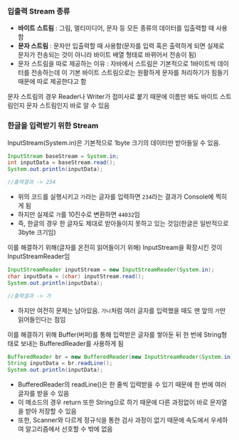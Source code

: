 ### 입출력 Stream 종류
- **바이트 스트림** : 그림, 멀티미디어, 문자 등 모든 종류의 데이터를 입출력할 때 사용함
- **문자 스트림** : 문자만 입출력할 때 사용함(문자를 입력 혹은 출력하게 되면 실제로 문자가 전송되는 것이 아니라 바이트 배열 형태로 바뀌어서 전송이 됨)
- 문자 스트림을 따로 제공하는 이유 : 자바에서 스트림은 기본적으로 1바이트씩 데이터를 전송하는데 이 기본 바이트 스트림으로는 원활하게 문자를 처리하기가 힘들기 때문에 따로 제공한다고 함

문자 스트림의 경우 Reader나 Writer가 접미사로 붙기 때문에 이름만 봐도 바이트 스트림인지 문자 스트림인지 바로 알 수 있음

### 한글을 입력받기 위한 Stream
InputStream(System.in)은 기본적으로 1byte 크기의 데이터만 받아들일 수 있음.
```java
InputStream baseStream = System.in;
int inputData = baseStream.read();
System.out.println(inputData);

//출력결과 -> 234
```
- 위의 코드를 실행시키고 `가`라는 글자를 입력하면 `234`라는 결과가 Console에 찍히게 됨
- 하지만 실제로 `가`를 10진수로 변환하면 `44032`임
- 즉, 한글의 경우 한 글자도 제대로 받아들이지 못하고 있는 것임(한글은 일반적으로 3byte 크기임)

이를 해결하기 위해(글자를 온전히 읽어들이기 위해) InputStream을 확장시킨 것이 InputStreamReader임
```java
InputStreamReader inputStream = new InputStreamReader(System.in);
char inputData = (char) inputStream.read();
System.out.println(inputData);

//출력결과 -> 가
```
- 하지만 여전히 문제는 남아있음. `가나`처럼 여러 글자를 입력했을 때도 맨 앞의 `가`만 읽어들인다는 점임

이를 해결하기 위해 Buffer(버퍼)를 통해 입력받은 글자를 쌓아둔 뒤 한 번에 String형태로 보내는 BufferedReader를 사용하게 됨
```java
BufferedReader br = new BufferedReader(new InputStreamReader(System.in));
String inputData = br.readLine();
System.out.println(inputData);
```
-  BufferedReader의 readLine()은 한 줄씩 입력받을 수 있기 때문에 한 번에 여러 글자를 받을 수 있음
- 이 메소드의 경우 return 또한 String으로 하기 때문에 다른 과정없이 바로 문자열을 받아 저장할 수 있음
- 또한, Scanner와 다르게 정규식을 통한 검사 과정이 없기 때문에 속도에서 우세하여 알고리즘에서 선호할 수 밖에 없음


